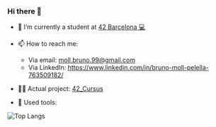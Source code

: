 ### Hi there 👋


- 🔭 I’m currently  a student at [42 Barcelona 💻](https://www.42barcelona.com/es)

- 📫 How to reach me: 
  - Via email: moll.bruno.99@gmail.com
  - Via LinkedIn: https://www.linkedin.com/in/bruno-moll-pelella-763509182/
  
- 👨‍💻 Actual project: [42_Cursus](https://github.com/ChewyToast/42_Cursus)

- 🪪 Used tools:

![Top Langs](https://github-readme-stats.vercel.app/api/top-langs/?username=ChewyToast&layout=compact&theme=dark&hide_border=true)
